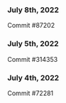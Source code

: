 ### July 8th, 2022

Commit #87202

### July 5th, 2022

Commit #314353


### July 4th, 2022

Commit #72281
